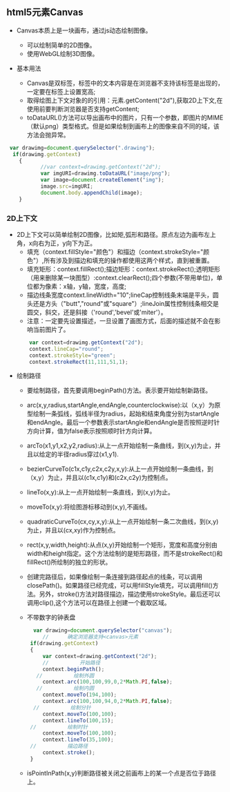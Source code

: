 ## html5元素Canvas
- Canvas本质上是一块画布，通过js动态绘制图像。
  + 可以绘制简单的2D图像。
  + 使用WebGL绘制3D图像。

- 基本用法
  + Canvas是双标签，标签中的文本内容是在浏览器不支持该标签是出现的，一定要在标签上设置宽高;
  + 取得绘图上下文对象的的引用：元素.getContent("2d"),获取2D上下文,在使用前要判断浏览器是否支持getContent;
  + toDataURL()方法可以导出画布中的图片，只有一个参数，即图片的MIME（默认png）类型格式。但是如果绘制到画布上的图像来自不同的域，该方法会抛异常。
```js
 var drawimg=document.querySelector(".drawing");
  if(drawimg.getContext)
    {   
           //var context=drawimg.getContext("2d");
           var imgURI=drawimg.toDataURL("image/png");
           var image=document.createElement("img");
           image.src=imgURI;
           document.body.appendChild(image);
    }
```
 ### 2D上下文
 - 2D上下文可以简单绘制2D图像，比如矩,弧形和路径。原点左边为画布左上角，x向右为正，y向下为正。
   + 填充（context.fillStyle="颜色"）和描边（context.strokeStyle="颜色"）,所有涉及到描边和填充的操作都使用这两个样式，直到被重置。
   + 填充矩形：context.fillRect();描边矩形：context.strokeRect();透明矩形（用来删除某一块图型）:context.clearRect();四个参数(不带用单位)，单位都为像素：x轴，y轴，宽度，高度;
   + 描边线条宽度context.lineWidth="10";lineCap控制线条末端是平头，圆头还是方头（"butt","round"或"square"）;lineJoin属性控制线条相交是圆交，斜交，还是斜接（'round','bevel'或'miter'）。
   + 注意：一定要先设置描述，一旦设置了画图方式，后面的描述就不会在影响当前图片了。
   ```js
       var context=drawimg.getContext("2d");
       context.lineCap="round";
       context.strokeStyle="green";
       context.strokeRect(11,111,51,1);

   ```
- 绘制路径
  + 要绘制路径，首先要调用beginPath()方法。表示要开始绘制新路径。
 
  + arc(x,y,radius,startAngle,endAngle,counterclockwise):以（x,y）为原型绘制一条弧线，弧线半径为radius，起始和结束角度分别为startAngle和endAngle。最后一个参数表示startAngle和endAngle是否按照逆时针方向计算，值为false表示按照顺时针方向计算。
  + arcTo(x1,y1,x2,y2,radius):从上一点开始绘制一条曲线，到(x,y)为止，并且以给定的半径radius穿过(x1,y1).
  + bezierCurveTo(c1x,c1y,c2x,c2y,x,y):从上一点开始绘制一条曲线，到（x,y）为止，并且以(c1x,c1y)和(c2x,c2y)为控制点。
  + lineTo(x,y):从上一点开始绘制一条直线，到(x,y)为止。
  + moveTo(x,y):将绘图游标移动到(x,y),不画线。
  + quadraticCurveTo(cx,cy,x,y):从上一点开始绘制一条二次曲线，到(x,y)为止，并且以(cx,xy)作为控制点。
  + rect(x,y,width,height):从点(x,y)开始绘制一个矩形，宽度和高度分别由width和height指定。这个方法绘制的是矩形路径，而不是strokeRect()和fillRect()所绘制的独立的形状。

   + 创建完路径后，如果像绘制一条连接到路径起点的线条，可以调用closePath()。如果路径已经完成，可以用fillStyle填充，可以调用fill()方法。另外，stroke()方法对路径描边，描边使用strokeStyle。最后还可以调用clip(),这个方法可以在路径上创建一个截取区域。
   + 不带数字的钟表盘
     ```js
       var drawing=document.querySelector("canvas");
          //      确定浏览器支持<canvas>元素
      if(drawing.getContext)
      {
          var context=drawing.getContext("2d");
          //          开始路径
          context.beginPath();
        //          绘制外圆
          context.arc(100,100,99,0,2*Math.PI,false);
        //          绘制内圆
          context.moveTo(194,100);
          context.arc(100,100,94,0,2*Math.PI,false);
       //          绘制分针
          context.moveTo(100,100);
          context.lineTo(100,15);
      //          绘制时针
          context.moveTo(100,100);
          context.lineTo(35,100);
      //          描边路径
          context.stroke();
      }      


     ```
  + isPointInPath(x,y)判断路径被关闭之前画布上的某一个点是否位于路径上。








